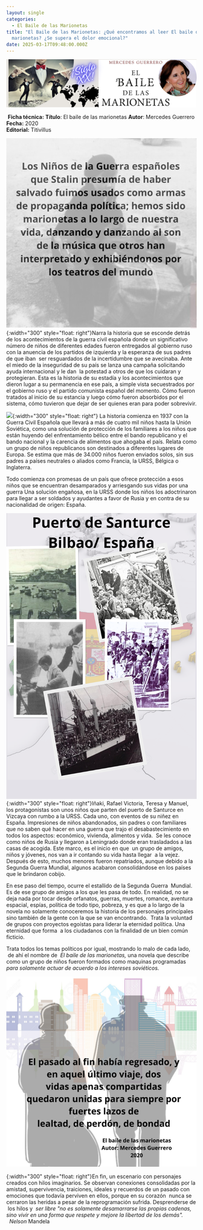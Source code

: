```yaml
---
layout: single
categories:
  - El Baile de las Marionetas
title: "El Baile de las Marionetas: ¿Qué encontramos al leer El baile de las
  marionetas? ¿Se supera el dolor emocional?"
date: 2025-03-17T09:48:00.000Z
---
```

![](/assets/img/banner.png)

 **Ficha técnica:** 
**Título**: El baile de las marionetas
**Autor**: Mercedes Guerrero
**Fecha:** 2020\
**Editorial:** Titivillus

![](/assets/img/el-fin.png){:width="300" style="float: right"}Narra la historia que se esconde detrás de los acontecimientos de la guerra civil española donde un significativo número de niños de  diferentes edades fueron entregados al gobierno ruso con la anuencia de los partidos de izquierda y la esperanza de sus padres de que iban  ser resguardados de la incertidumbre que se avecinaba. Ante el miedo de la inseguridad de su país se lanza una campaña solicitando ayuda internacional y le dan  la potestad a otros de que los cuidaran y protegieran. Esta es la historia de su estadía y los acontecimientos que dieron lugar a su permanencia en ese país, a simple vista secuestrados por el gobierno ruso y el partido comunista español del momento. Cómo fueron tratados al inicio de su estancia y luego cómo fueron absorbidos por el sistema, cómo tuvieron que dejar de ser quienes eran para poder sobrevivir.

![](/assets/img/niños-escondiendose.png){:width="300" style="float: right"} La historia comienza en 1937 con la Guerra Civil Española que llevará a  más de cuatro mil niños hasta la Unión Soviética, como una solución de protección de los familiares  a los niños que están huyendo del enfrentamiento bélico entre el bando republicano y el bando nacional y la carencia de alimentos que ahogaba el país. Relata como un grupo de niños republicanos son destinados  a diferentes lugares de Europa. Se estima que más de 34.000 niños fueron enviados solos, sin sus padres a países neutrales o aliados como Francia, la URSS, Bélgica o Inglaterra.

Todo comienza con promesas de un país que ofrece protección a esos niños que se encuentran desamparados y arriesgando sus vidas por una guerra Una solución engañosa, en la URSS donde los niños los adoctrinaron para llegar a ser soldados y ayudantes a favor de Rusia y en contra de su nacionalidad de origen: España.     

![](/assets/img/collage-de-fotos-puerto-de-santurce.png){:width="300" style="float: right"}Iñaki, Rafael Victoria, Teresa y Manuel, los protagonistas son unos niños que parten del puerto de Santurce en Vizcaya con rumbo a la URSS. Cada uno, con eventos de su niñez en España. Impresiones de niños abandonados, sin padres o con familiares que no saben qué hacer en una guerra que trajo el desabastecimiento en todos los aspectos: económico, vivienda, alimentos y vida.  Se les conoce como niños de Rusia y llegaron a Leningrado donde eran trasladados a las casas de acogida. Este marco, es el inicio en que  un grupo de amigos, niños y jóvenes, nos van a ir contando su vida hasta llegar  a la vejez. Después de esto, muchos menores fueron repatriados, aunque debido a la Segunda Guerra Mundial, algunos acabaron consolidándose en los países que le brindaron cobijo.

En ese paso del tiempo, ocurre el estallido de la Segunda Guerra  Mundial. Es de ese grupo de amigos a los que les pasa de todo. En realidad, no se deja nada por tocar desde orfanatos, guerras, muertes, romance, aventura espacial, espías, política de todo tipo, pobreza, y es que a lo largo de la novela no solamente conoceremos la historia de los personajes principales sino también de la gente con la que se van encontrando.  Trata la voluntad de grupos con proyectos egoístas para liderar la eternidad política. Una eternidad que forma  a los ciudadanos con la finalidad de un bien común ficticio.

Trata todos los temas políticos por igual, mostrando lo malo de cada lado,  de ahí el nombre de  *El baile de las marionetas,* una novela que describe como un grupo de niños fueron formados como maquinas programadas *para solamente actuar de acuerdo a los intereses soviéticos.* 

![](/assets/img/alejando-y-rafael.png)

{:width="300" style="float: right"}En fin, un escenario con personajes creados con hilos imaginarios. Se observan conexiones consolidadas por la amistad, supervivencia, traiciones, ideales y recuerdos de un pasado con emociones que todavía perviven en ellos, porque en su corazón  nunca se cerraron las heridas a pesar de la reprogramación sufrida. Desprenderse de  los hilos y  *ser libre "no es solamente desamarrarse las propias cadenas, sino vivir en una forma que respete y mejore la libertad de los demás".   Nelson* Mandela
